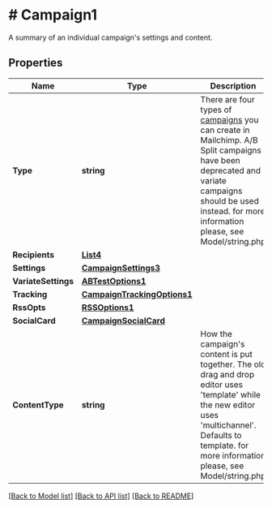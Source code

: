 # # Campaign1
A summary of an individual campaign&#39;s settings and content.

## Properties 


Name | Type | Description | Notes
------------ | ------------- | ------------- | -------------
**Type**| **string** | There are four types of [campaigns](https://mailchimp.com/help/getting-started-with-campaigns/) you can create in Mailchimp. A/B Split campaigns have been deprecated and variate campaigns should be used instead. for more information please, see Model/string.php  |
**Recipients**| [**List4**](List4.md) |   | [optional]
**Settings**| [**CampaignSettings3**](CampaignSettings3.md) |   | [optional]
**VariateSettings**| [**ABTestOptions1**](ABTestOptions1.md) |   | [optional]
**Tracking**| [**CampaignTrackingOptions1**](CampaignTrackingOptions1.md) |   | [optional]
**RssOpts**| [**RSSOptions1**](RSSOptions1.md) |   | [optional]
**SocialCard**| [**CampaignSocialCard**](CampaignSocialCard.md) |   | [optional]
**ContentType**| **string** | How the campaign&#39;s content is put together. The old drag and drop editor uses &#39;template&#39; while the new editor uses &#39;multichannel&#39;. Defaults to template. for more information please, see Model/string.php  | [optional]


[[Back to Model list]](../../README.md#models) [[Back to API list]](../../README.md#endpoints) [[Back to README]](../../README.md)

